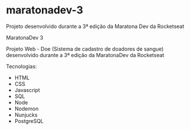 # maratonadev-3
Projeto desenvolvido durante a 3ª edição da Maratona Dev da Rocketseat 

MaratonaDev 3

Projeto Web - Doe (Sistema de cadastro de doadores de sangue) desenvolvido durante a 3ª edição da MaratonaDev da Rocketseat 

Tecnologias:

   - HTML
   - CSS
   - Javascript
   - SQL
   - Node
   - Nodemon
   - Nunjucks
   - PostgreSQL


